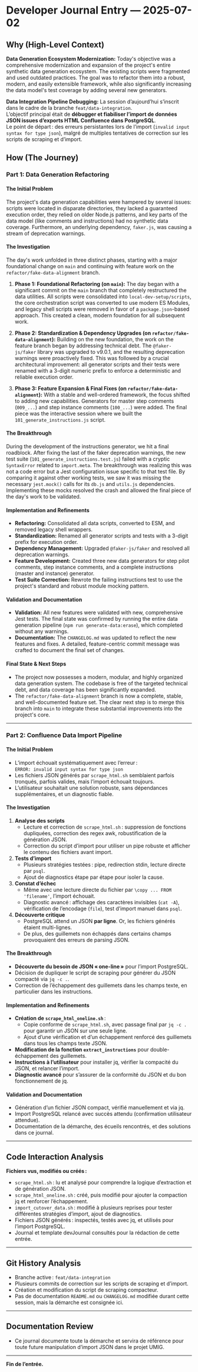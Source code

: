 # Developer Journal Entry — 2025-07-02

## Why (High-Level Context)

**Data Generation Ecosystem Modernization:**
Today's objective was a comprehensive modernization and expansion of the project's entire synthetic data generation ecosystem. The existing scripts were fragmented and used outdated practices. The goal was to refactor them into a robust, modern, and easily extensible framework, while also significantly increasing the data model's test coverage by adding several new generators.

**Data Integration Pipeline Debugging:**
La session d’aujourd’hui s’inscrit dans le cadre de la branche `feat/data-integration`.  
L’objectif principal était de **débugger et fiabiliser l’import de données JSON issues d’exports HTML Confluence dans PostgreSQL**.  
Le point de départ : des erreurs persistantes lors de l’import (`invalid input syntax for type json`), malgré de multiples tentatives de correction sur les scripts de scraping et d’import.

## How (The Journey)

### Part 1: Data Generation Refactoring

#### The Initial Problem

The project's data generation capabilities were hampered by several issues: scripts were located in disparate directories, they lacked a guaranteed execution order, they relied on older Node.js patterns, and key parts of the data model (like comments and instructions) had no synthetic data coverage. Furthermore, an underlying dependency, `faker.js`, was causing a stream of deprecation warnings.

#### The Investigation

The day's work unfolded in three distinct phases, starting with a major foundational change on `main` and continuing with feature work on the `refactor/fake-data-alignment` branch.

1. **Phase 1: Foundational Refactoring (on `main`):** The day began with a significant commit on the `main` branch that completely restructured the data utilities. All scripts were consolidated into `local-dev-setup/scripts`, the core orchestration script was converted to use modern ES Modules, and legacy shell scripts were removed in favor of a `package.json`-based approach. This created a clean, modern foundation for all subsequent work.

2. **Phase 2: Standardization & Dependency Upgrades (on `refactor/fake-data-alignment`):** Building on the new foundation, the work on the feature branch began by addressing technical debt. The `@faker-js/faker` library was upgraded to v9.0.1, and the resulting deprecation warnings were proactively fixed. This was followed by a crucial architectural improvement: all generator scripts and their tests were renamed with a 3-digit numeric prefix to enforce a deterministic and reliable execution order.

3. **Phase 3: Feature Expansion & Final Fixes (on `refactor/fake-data-alignment`):** With a stable and well-ordered framework, the focus shifted to adding new capabilities. Generators for master step comments (`009_...`) and step instance comments (`100_...`) were added. The final piece was the interactive session where we built the `101_generate_instructions.js` script.

#### The Breakthrough

During the development of the instructions generator, we hit a final roadblock. After fixing the last of the faker deprecation warnings, the new test suite (`101_generate_instructions.test.js`) failed with a cryptic `SyntaxError` related to `import.meta`. The breakthrough was realizing this was not a code error but a Jest configuration issue specific to that test file. By comparing it against other working tests, we saw it was missing the necessary `jest.mock()` calls for its `db.js` and `utils.js` dependencies. Implementing these mocks resolved the crash and allowed the final piece of the day's work to be validated.

#### Implementation and Refinements

- **Refactoring:** Consolidated all data scripts, converted to ESM, and removed legacy shell wrappers.
- **Standardization:** Renamed all generator scripts and tests with a 3-digit prefix for execution order.
- **Dependency Management:** Upgraded `@faker-js/faker` and resolved all deprecation warnings.
- **Feature Development:** Created three new data generators for step pilot comments, step instance comments, and a complete instructions (master and instance) generator.
- **Test Suite Correction:** Rewrote the failing instructions test to use the project's standard and robust module mocking pattern.

#### Validation and Documentation

- **Validation:** All new features were validated with new, comprehensive Jest tests. The final state was confirmed by running the entire data generation pipeline (`npm run generate-data:erase`), which completed without any warnings.
- **Documentation:** The `CHANGELOG.md` was updated to reflect the new features and fixes. A detailed, feature-centric commit message was crafted to document the final set of changes.

#### Final State & Next Steps

- The project now possesses a modern, modular, and highly organized data generation system. The codebase is free of the targeted technical debt, and data coverage has been significantly expanded.
- The `refactor/fake-data-alignment` branch is now a complete, stable, and well-documented feature set. The clear next step is to merge this branch into `main` to integrate these substantial improvements into the project's core.

---

### Part 2: Confluence Data Import Pipeline

#### The Initial Problem

- L’import échouait systématiquement avec l’erreur :  
  `ERROR: invalid input syntax for type json`
- Les fichiers JSON générés par `scrape_html.sh` semblaient parfois tronqués, parfois valides, mais l’import échouait toujours.
- L’utilisateur souhaitait une solution robuste, sans dépendances supplémentaires, et un diagnostic fiable.

#### The Investigation

1. **Analyse des scripts**
   - Lecture et correction de `scrape_html.sh` : suppression de fonctions dupliquées, correction des regex awk, robustification de la génération JSON.
   - Correction du script d’import pour utiliser un pipe robuste et afficher le contenu des fichiers avant import.
2. **Tests d’import**
   - Plusieurs stratégies testées : pipe, redirection stdin, lecture directe par `psql`.
   - Ajout de diagnostics étape par étape pour isoler la cause.
3. **Constat d’échec**
   - Même avec une lecture directe du fichier par `\copy ... FROM 'filename'`, l’import échouait.
   - Diagnostic avancé : affichage des caractères invisibles (`cat -A`), vérification de l’encodage (`file`), test d’import manuel dans `psql`.
4. **Découverte critique**
   - PostgreSQL attend un JSON **par ligne**. Or, les fichiers générés étaient multi-lignes.
   - De plus, des guillemets non échappés dans certains champs provoquaient des erreurs de parsing JSON.

#### The Breakthrough

- **Découverte du besoin de JSON « one-line »** pour l’import PostgreSQL.
- Décision de dupliquer le script de scraping pour générer du JSON compacté via `jq -c .`.
- Correction de l’échappement des guillemets dans les champs texte, en particulier dans les instructions.

#### Implementation and Refinements

- **Création de `scrape_html_oneline.sh`** :
  - Copie conforme de `scrape_html.sh`, avec passage final par `jq -c .` pour garantir un JSON sur une seule ligne.
  - Ajout d’une vérification et d’un échappement renforcé des guillemets dans tous les champs texte JSON.
- **Modification de la fonction `extract_instructions`** pour double-échappement des guillemets.
- **Instructions à l’utilisateur** pour installer jq, vérifier la compacité du JSON, et relancer l’import.
- **Diagnostic avancé** pour s’assurer de la conformité du JSON et du bon fonctionnement de jq.

#### Validation and Documentation

- Génération d’un fichier JSON compact, vérifié manuellement et via jq.
- Import PostgreSQL relancé avec succès attendu (confirmation utilisateur attendue).
- Documentation de la démarche, des écueils rencontrés, et des solutions dans ce journal.

---

## Code Interaction Analysis

**Fichiers vus, modifiés ou créés :**

- `scrape_html.sh` : lu et analysé pour comprendre la logique d’extraction et de génération JSON.
- `scrape_html_oneline.sh` : créé, puis modifié pour ajouter la compaction jq et renforcer l’échappement.
- `import_cutover_data.sh` : modifié à plusieurs reprises pour tester différentes stratégies d’import, ajout de diagnostics.
- Fichiers JSON générés : inspectés, testés avec jq, et utilisés pour l’import PostgreSQL.
- Journal et template devJournal consultés pour la rédaction de cette entrée.

---

## Git History Analysis

- Branche active : `feat/data-integration`
- Plusieurs commits de correction sur les scripts de scraping et d’import.
- Création et modification du script de scraping compacteur.
- Pas de documentation `README.md` ou `CHANGELOG.md` modifiée durant cette session, mais la démarche est consignée ici.

---

## Documentation Review

- Ce journal documente toute la démarche et servira de référence pour toute future manipulation d’import JSON dans le projet UMIG.

---

**Fin de l’entrée.**
